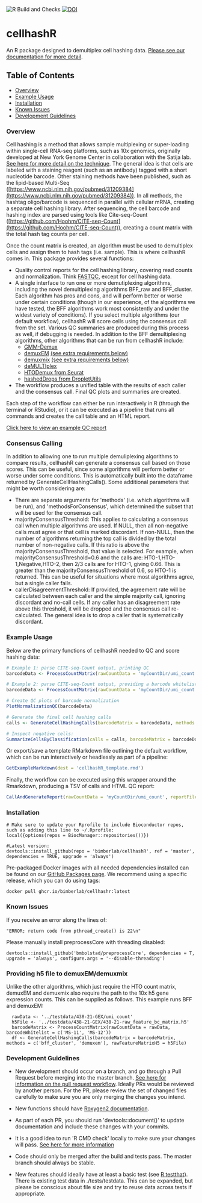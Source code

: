 ![R Build and Checks](https://github.com/BimberLab/cellhashR/workflows/R%20Build%20and%20Checks/badge.svg)
[![DOI](https://zenodo.org/badge/317274382.svg)](https://zenodo.org/badge/latestdoi/317274382)

# cellhashR
An R package designed to demultiplex cell hashing data. [Please see our documentation for more detail](https://bimberlab.github.io/cellhashR/).

## Table of Contents
* [Overview](#overview)
* [Example Usage](#example)
* [Installation](#installation)
* [Known Issues](#issues)
* [Development Guidelines](#developers)


### <a name="overview">Overview</a>

Cell hashing is a method that allows sample multiplexing or super-loading within single-cell RNA-seq platforms, such as 10x genomics, originally developed at New York Genome Center in collaboration with the Satija lab. [See here for more detail on the technique](https://cite-seq.com/cell-hashing/). The general idea is that cells are labeled with a staining reagent (such as an antibody) tagged with a short nucleotide barcode. Other staining methods have been published, such as the lipid-based Multi-Seq ([https://www.ncbi.nlm.nih.gov/pubmed/31209384](https://www.ncbi.nlm.nih.gov/pubmed/31209384)).  In all methods, the hashtag oligo/barcode is sequenced in parallel with cellular mRNA, creating a separate cell hashing library. After sequencing, the cell barcode and hashing index are parsed using tools like Cite-seq-Count ([https://github.com/Hoohm/CITE-seq-Count](https://github.com/Hoohm/CITE-seq-Count)), creating a count matrix with the total hash tag counts per cell. 

Once the count matrix is created, an algorithm must be used to demultiplex cells and assign them to hash tags (i.e. sample). This is where cellhashR comes in. This package provides several functions:
- Quality control reports for the cell hashing library, covering read counts and normalization. Think [FASTQC](https://www.bioinformatics.babraham.ac.uk/projects/fastqc/), except for cell hashing data.
- A single interface to run one or more demutiplexing algorithms, including the novel demultiplexing algorithms BFF_raw and BFF_cluster.  Each algorithm has pros and cons, and will perform better or worse under certain conditions (though in our experience, of the algorithms we have tested, the BFF algorithms work most consistently and under the widest variety of conditions). If you select multiple algorithms (our default workflow), cellhashR will score cells using the consensus call from the set. Various QC summaries are produced during this process as well, if debugging is needed.  In addition to the BFF demultiplexing algorithms, other algorithms that can be run from cellhashR include:
    - [GMM-Demux](https://github.com/CHPGenetics/GMM-Demux)
    - [demuxEM](https://github.com/klarman-cell-observatory/demuxEM) [(see extra requirements below)](#h5file)
    - [demuxmix](https://github.com/huklein/demuxmix) [(see extra requirements below)](#h5file)
    - [deMULTIplex](https://github.com/chris-mcginnis-ucsf/MULTI-seq)
    - [HTODemux from Seurat](https://satijalab.org/seurat/v3.1/hashing_vignette.html)
    - [hashedDrops from DropletUtils](https://github.com/MarioniLab/DropletUtils)
- The workflow produces a unified table with the results of each caller and the consensus call. Final QC plots and summaries are created. 

Each step of the workflow can either be run interactively in R (through the terminal or RStudio), or it can be executed as a pipeline that runs all commands and creates the call table and an HTML report. 

[Click here to view an example QC report](https://bimberlab.github.io/cellhashR/articles/V01-QC-example.html)

### <a name="consensus">Consensus Calling</a>

In addition to allowing one to run multiple demuliplexing algorithms to compare results, cellhashR can generate a consensus call based on those scores. This can be useful,
since some algorithms will perform better or worse under some conditions. This is automatically built into the dataframe returned by GenerateCellHashingCalls(). Some additional parameters that might be worth considering are:
- There are separate arguments for 'methods' (i.e. which algorithms will be run), and 'methodsForConsensus', which determined the subset that will be used for the consensus call.
- majorityConsensusThreshold: This applies to calculating a consensus call when multiple algorithms are used. If NULL, then all non-negative calls must agree or that cell is marked discordant. If non-NULL, then the number of algorithms returning the top call is divided by the total number of non-negative calls. If this ratio is above the majorityConsensusThreshold, that value is selected. For example, when majorityConsensusThreshold=0.6 and the calls are: HTO-1,HTO-1,Negative,HTO-2, then 2/3 calls are for HTO-1, giving 0.66. This is greater than the majorityConsensusThreshold of 0.6, so HTO-1 is returned. This can be useful for situations where most algorithms agree, but a single caller fails.
- callerDisagreementThreshold: If provided, the agreement rate will be calculated between each caller and the simple majority call, ignoring discordant and no-call cells. If any caller has an disagreement rate above this threshold, it will be dropped and the consensus call re-calculated. The general idea is to drop a caller that is systematically discordant.

### <a name="example">Example Usage</a>

Below are the primary functions of cellhashR needed to QC and score hashing data:
```r
# Example 1: parse CITE-seq-Count output, printing QC
barcodeData <- ProcessCountMatrix(rawCountData = 'myCountDir/umi_count', minCountPerCell = 5)

# Example 2: parse CITE-seq-Count output, providing a barcode whitelist. 
barcodeData <- ProcessCountMatrix(rawCountData = 'myCountDir/umi_count', minCountPerCell = 5, barcodeWhitelist = c('HTO-1', 'HTO-2', 'HTO-3', 'HTO-4', 'HTO-6'))

# Create QC plots of barcode normalization
PlotNormalizationQC(barcodeData)

# Generate the final cell hashing calls
calls <- GenerateCellHashingCalls(barcodeMatrix = barcodeData, methods = c('multiseq', 'htodemux'))

# Inspect negative cells:
SummarizeCellsByClassification(calls = calls, barcodeMatrix = barcodeData)


```

Or export/save a template RMarkdown file outlining the default workflow, which can be run interactively or headlessly as part of a pipeline:
 
```r
GetExampleMarkdown(dest = 'cellhashR_template.rmd')
```

Finally, the workflow can be executed using this wrapper around the Rmarkdown, producing a TSV of calls and HTML QC report:
 
```r
CallAndGenerateReport(rawCountData = 'myCountDir/umi_count', reportFile = 'report.html', callFile = 'calls.txt', barcodeWhitelist = c('HTO-1', 'HTO-2', 'HTO-3'), title = 'Cell Hashing For Experiment 1')
```
### <a name="installation">Installation</a>

```{r}
# Make sure to update your Rprofile to include Bioconductor repos, such as adding this line to ~/.Rprofile:
local({options(repos = BiocManager::repositories())})

#Latest version:
devtools::install_github(repo = 'bimberlab/cellhashR', ref = 'master', dependencies = TRUE, upgrade = 'always')
```
    
Pre-packaged Docker images with all needed dependencies installed can be found on our [GitHub Packages page](https://github.com/orgs/BimberLab/packages/container/package/cellhashr). We recommend using a specific release, which you can do using tags:    

```
docker pull ghcr.io/bimberlab/cellhashr:latest
```

### <a name="issues">Known Issues</a>

If you receive an error along the lines of:
```
"ERROR; return code from pthread_create() is 22\n"
```
Please manually install preprocessCore with threading disabled:
```
devtools::install_github('bmbolstad/preprocessCore', dependencies = T, upgrade = 'always', configure.args = '--disable-threading')
```


### <a name="h5file">Providing h5 file to demuxEM/demuxmix</a>

Unlike the other algorithms, which just require the HTO count matrix, demuxEM and demuxmix also require the path to the 10x h5 gene expression counts. This can be supplied as follows. This example runs BFF and demuxEM:
```
  rawData <- '../testdata/438-21-GEX/umi_count'
  h5File <- '../testdata/438-21-GEX/438-21-raw_feature_bc_matrix.h5'
  barcodeMatrix <- ProcessCountMatrix(rawCountData = rawData, barcodeWhitelist = c('MS-11', 'MS-12'))
  df <- GenerateCellHashingCalls(barcodeMatrix = barcodeMatrix, methods = c('bff_cluster', 'demuxem'), rawFeatureMatrixH5 = h5File)
```

### <a name="developers">Development Guidelines</a>

* New development should occur on a branch, and go through a Pull Request before merging into the master branch.  [See here for information on the pull request workflow](https://guides.github.com/introduction/flow/).  Ideally PRs would be reviewed by another person.  For the PR, please review the set of changed files carefully to make sure you are only merging the changes you intend.   

* New functions should have [Roxygen2 documentation](https://kbroman.org/pkg_primer/pages/docs.html).

* As part of each PR, you should run 'devtools::document()' to update documentation and include these changes with your commits.

* It is a good idea to run 'R CMD check' locally to make sure your changes will pass.  [See here for more information](http://r-pkgs.had.co.nz/check.html)

* Code should only be merged after the build and tests pass.  The master branch should always be stable.

* New features should ideally have at least a basic test (see [R testthat](http://r-pkgs.had.co.nz/tests.html)).  There is existing test data in ./tests/testdata.  This can be expanded, but please be conscious about file size and try to reuse data across tests if appropriate.


